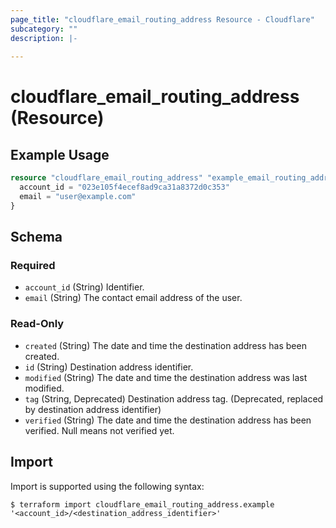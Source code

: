 ```yaml
---
page_title: "cloudflare_email_routing_address Resource - Cloudflare"
subcategory: ""
description: |-
  
---
```


# cloudflare_email_routing_address (Resource)



## Example Usage

```terraform
resource "cloudflare_email_routing_address" "example_email_routing_address" {
  account_id = "023e105f4ecef8ad9ca31a8372d0c353"
  email = "user@example.com"
}
```

<!-- schema generated by tfplugindocs -->
## Schema

### Required

- `account_id` (String) Identifier.
- `email` (String) The contact email address of the user.

### Read-Only

- `created` (String) The date and time the destination address has been created.
- `id` (String) Destination address identifier.
- `modified` (String) The date and time the destination address was last modified.
- `tag` (String, Deprecated) Destination address tag. (Deprecated, replaced by destination address identifier)
- `verified` (String) The date and time the destination address has been verified. Null means not verified yet.

## Import

Import is supported using the following syntax:

```shell
$ terraform import cloudflare_email_routing_address.example '<account_id>/<destination_address_identifier>'
```
